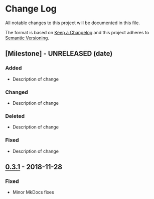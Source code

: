 # Change Log
All notable changes to this project will be documented in this file.

The format is based on [Keep a Changelog](http://keepachangelog.com/en/1.0.0/)
and this project adheres to [Semantic Versioning](http://semver.org/spec/v2.0.0.html).

## [Milestone] - UNRELEASED (date)
### Added
- Description of change

### Changed
- Description of change

### Deleted
- Description of change

### Fixed
- Description of change


## [0.3.1] - 2018-11-28
### Fixed
- Minor MkDocs fixes


[0.3.1]: https://github.com/homeaway/stream-registry/compare/master...ishandikshit:master
